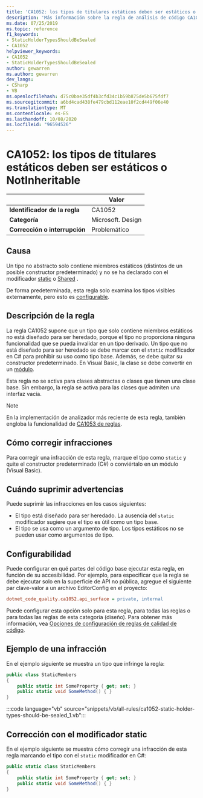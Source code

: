 ```yaml
---
title: 'CA1052: los tipos de titulares estáticos deben ser estáticos o NotInheritable (análisis de código)'
description: 'Más información sobre la regla de análisis de código CA1052: los tipos de titulares estáticos deben ser estáticos o NotInheritable'
ms.date: 07/25/2019
ms.topic: reference
f1_keywords:
- StaticHolderTypesShouldBeSealed
- CA1052
helpviewer_keywords:
- CA1052
- StaticHolderTypesShouldBeSealed
author: gewarren
ms.author: gewarren
dev_langs:
- CSharp
- VB
ms.openlocfilehash: d75c0bae35df4b3cfd34c1b59b875de5b675fdf7
ms.sourcegitcommit: a6bd4cad438fe479cbd112eae10f2cd449f06e40
ms.translationtype: MT
ms.contentlocale: es-ES
ms.lasthandoff: 10/08/2020
ms.locfileid: "96594526"
---
```

# <a name="ca1052-static-holder-types-should-be-static-or-notinheritable"></a>CA1052: los tipos de titulares estáticos deben ser estáticos o NotInheritable

| | Valor |
|-|-|
| **Identificador de la regla** |CA1052|
| **Categoría** |Microsoft. Design|
| **Corrección o interrupción** |Problemático|

## <a name="cause"></a>Causa

Un tipo no abstracto solo contiene miembros estáticos (distintos de un posible constructor predeterminado) y no se ha declarado con el modificador [static](../../../csharp/language-reference/keywords/static.md) o [Shared](../../../visual-basic/language-reference/modifiers/shared.md) .

De forma predeterminada, esta regla solo examina los tipos visibles externamente, pero esto es [configurable](#configurability).

## <a name="rule-description"></a>Descripción de la regla

La regla CA1052 supone que un tipo que solo contiene miembros estáticos no está diseñado para ser heredado, porque el tipo no proporciona ninguna funcionalidad que se pueda invalidar en un tipo derivado. Un tipo que no está diseñado para ser heredado se debe marcar con el `static` modificador en C# para prohibir su uso como tipo base. Además, se debe quitar su constructor predeterminado. En Visual Basic, la clase se debe convertir en un [módulo](../../../visual-basic/language-reference/statements/module-statement.md).

Esta regla no se activa para clases abstractas o clases que tienen una clase base. Sin embargo, la regla se activa para las clases que admiten una interfaz vacía.

> [!NOTE]
> En la implementación de analizador más reciente de esta regla, también engloba la funcionalidad de [CA1053 de reglas](ca1053.md).

## <a name="how-to-fix-violations"></a>Cómo corregir infracciones

Para corregir una infracción de esta regla, marque el tipo como `static` y quite el constructor predeterminado (C#) o conviértalo en un módulo (Visual Basic).

## <a name="when-to-suppress-warnings"></a>Cuándo suprimir advertencias

Puede suprimir las infracciones en los casos siguientes:

- El tipo está diseñado para ser heredado. La ausencia del `static` modificador sugiere que el tipo es útil como un tipo base.
- El tipo se usa como un argumento de tipo. Los tipos estáticos no se pueden usar como argumentos de tipo.

## <a name="configurability"></a>Configurabilidad

Puede configurar en qué partes del código base ejecutar esta regla, en función de su accesibilidad. Por ejemplo, para especificar que la regla se debe ejecutar solo en la superficie de API no pública, agregue el siguiente par clave-valor a un archivo EditorConfig en el proyecto:

```ini
dotnet_code_quality.ca1052.api_surface = private, internal
```

Puede configurar esta opción solo para esta regla, para todas las reglas o para todas las reglas de esta categoría (diseño). Para obtener más información, vea [Opciones de configuración de reglas de calidad de código](../code-quality-rule-options.md).

## <a name="example-of-a-violation"></a>Ejemplo de una infracción

En el ejemplo siguiente se muestra un tipo que infringe la regla:

```csharp
public class StaticMembers
{
    public static int SomeProperty { get; set; }
    public static void SomeMethod() { }
}
```

:::code language="vb" source="snippets/vb/all-rules/ca1052-static-holder-types-should-be-sealed_1.vb":::

## <a name="fix-with-the-static-modifier"></a>Corrección con el modificador static

En el ejemplo siguiente se muestra cómo corregir una infracción de esta regla marcando el tipo con el `static` modificador en C#:

```csharp
public static class StaticMembers
{
    public static int SomeProperty { get; set; }
    public static void SomeMethod() { }
}
```
